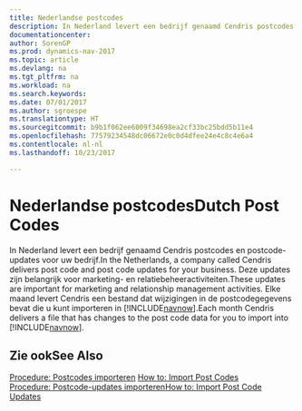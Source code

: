 ```yaml
---
title: Nederlandse postcodes
description: In Nederland levert een bedrijf genaamd Cendris postcodes en postcode-updates voor uw bedrijf. Deze updates zijn belangrijk voor marketing- en relatiebeheeractiviteiten.
documentationcenter: 
author: SorenGP
ms.prod: dynamics-nav-2017
ms.topic: article
ms.devlang: na
ms.tgt_pltfrm: na
ms.workload: na
ms.search.keywords: 
ms.date: 07/01/2017
ms.author: sgroespe
ms.translationtype: HT
ms.sourcegitcommit: b9b1f062ee6009f34698ea2cf33bc25bdd5b11e4
ms.openlocfilehash: 77579234548dc06672e0c0d4dfee24e4c8c4e6a4
ms.contentlocale: nl-nl
ms.lasthandoff: 10/23/2017

---
```

# <a name="dutch-post-codes"></a><span data-ttu-id="def96-104">Nederlandse postcodes</span><span class="sxs-lookup"><span data-stu-id="def96-104">Dutch Post Codes</span></span>
<span data-ttu-id="def96-105">In Nederland levert een bedrijf genaamd Cendris postcodes en postcode-updates voor uw bedrijf.</span><span class="sxs-lookup"><span data-stu-id="def96-105">In the Netherlands, a company called Cendris delivers post code and post code updates for your business.</span></span> <span data-ttu-id="def96-106">Deze updates zijn belangrijk voor marketing- en relatiebeheeractiviteiten.</span><span class="sxs-lookup"><span data-stu-id="def96-106">These updates are important for marketing and relationship management activities.</span></span> <span data-ttu-id="def96-107">Elke maand levert Cendris een bestand dat wijzigingen in de postcodegegevens bevat die u kunt importeren in [!INCLUDE[navnow](../../includes/navnow_md.md)].</span><span class="sxs-lookup"><span data-stu-id="def96-107">Each month Cendris delivers a file that has changes to the post code data for you to import into [!INCLUDE[navnow](../../includes/navnow_md.md)].</span></span>  

## <a name="see-also"></a><span data-ttu-id="def96-108">Zie ook</span><span class="sxs-lookup"><span data-stu-id="def96-108">See Also</span></span>  
 <span data-ttu-id="def96-109">[Procedure: Postcodes importeren](how-to-import-post-codes.md) </span><span class="sxs-lookup"><span data-stu-id="def96-109">[How to: Import Post Codes](how-to-import-post-codes.md) </span></span>  
 [<span data-ttu-id="def96-110">Procedure: Postcode-updates importeren</span><span class="sxs-lookup"><span data-stu-id="def96-110">How to: Import Post Code Updates</span></span>](how-to-import-post-code-updates.md)

